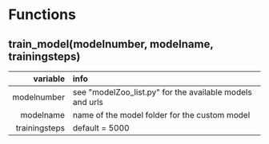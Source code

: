 # Functions
## __train_model__(modelnumber, modelname, trainingsteps)
|variable|info|
|---:|:---|
|modelnumber|see "modelZoo_list.py" for the available models and urls|
|modelname|name of the model folder for the custom model|
|trainingsteps|default = 5000|
